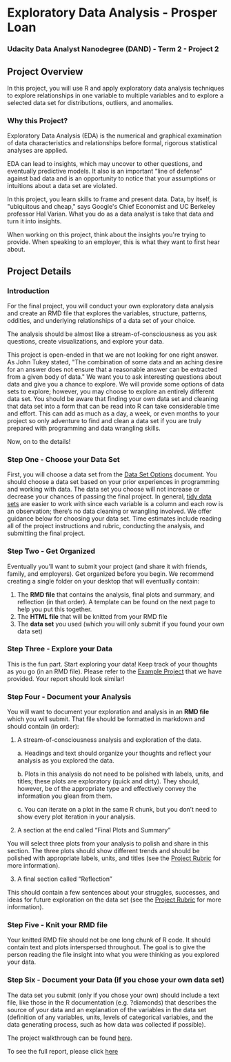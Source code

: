 # Exploratory Data Analysis - Prosper Loan

### Udacity Data Analyst Nanodegree (DAND) - Term 2 - Project 2

## Project Overview

In this project, you will use R and apply exploratory data analysis techniques to explore relationships in one variable to multiple variables and to explore a selected data set for distributions, outliers, and anomalies.

### Why this Project?

Exploratory Data Analysis (EDA) is the numerical and graphical examination of data characteristics and relationships before formal, rigorous statistical analyses are applied.

EDA can lead to insights, which may uncover to other questions, and eventually predictive models. It also is an important “line of defense” against bad data and is an opportunity to notice that your assumptions or intuitions about a data set are violated.

In this project, you learn skills to frame and present data. Data, by itself, is "ubiquitous and cheap," says Google's Chief Economist and UC Berkeley professor Hal Varian. What you do as a data analyst is take that data and turn it into insights.

When working on this project, think about the insights you're trying to provide. When speaking to an employer, this is what they want to first hear about.

## Project Details

### Introduction

For the final project, you will conduct your own exploratory data analysis and create an RMD file that explores the variables, structure, patterns, oddities, and underlying relationships of a data set of your choice.

The analysis should be almost like a stream-of-consciousness as you ask questions, create visualizations, and explore your data.

This project is open-ended in that we are not looking for one right answer. As John Tukey stated, "The combination of some data and an aching desire for an answer does not ensure that a reasonable answer can be extracted from a given body of data." We want you to ask interesting questions about data and give you a chance to explore. We will provide some options of data sets to explore; however, you may choose to explore an entirely different data set. You should be aware that finding your own data set and cleaning that data set into a form that can be read into R can take considerable time and effort. This can add as much as a day, a week, or even months to your project so only adventure to find and clean a data set if you are truly prepared with programming and data wrangling skills.

Now, on to the details!

### Step One - Choose your Data Set

First, you will choose a data set from the [Data Set Options](https://docs.google.com/document/d/e/2PACX-1vRmVtjQrgEPfE3VoiOrdeZ7vLPO_p3KRdb_o-z6E_YJ65tDOiXkwsDpLFKI3lUxbD6UlYtQHXvwiZKx/pub?embedded=true) document. You should choose a data set based on your prior experiences in programming and working with data. The data set you choose will not increase or decrease your chances of passing the final project. In general, [tidy data sets](http://vita.had.co.nz/papers/tidy-data.pdf) are easier to work with since each variable is a column and each row is an observation; there’s no data cleaning or wrangling involved. We offer guidance below for choosing your data set. Time estimates include reading all of the project instructions and rubric, conducting the analysis, and submitting the final project.

### Step Two - Get Organized

Eventually you’ll want to submit your project (and share it with friends, family, and employers). Get organized before you begin. We recommend creating a single folder on your desktop that will eventually contain:
1. The **RMD file** that contains the analysis, final plots and summary, and reflection (in that order). A template can be found on the next page to help you put this together.
2. The **HTML file** that will be knitted from your RMD file
3. The **data set** you used (which you will only submit if you found your own data set)

### Step Three - Explore your Data

This is the fun part. Start exploring your data! Keep track of your thoughts as you go (in an RMD file). Please refer to the [Example Project](https://s3.amazonaws.com/content.udacity-data.com/courses/ud651/diamondsExample_2016-05.html) that we have provided. Your report should look similar!

### Step Four - Document your Analysis

You will want to document your exploration and analysis in an **RMD file** which you will submit. That file should be formatted in markdown and should contain (in order):

1. A stream-of-consciousness analysis and exploration of the data.

    a. Headings and text should organize your thoughts and reflect your analysis as you explored the data.

    b. Plots in this analysis do not need to be polished with labels, units, and titles; these plots are exploratory (quick and dirty). They should, however, be of the appropriate type and effectively convey the information you glean from them.

    c. You can iterate on a plot in the same R chunk, but you don’t need to show every plot iteration in your analysis.

2. A section at the end called “Final Plots and Summary”

You will select three plots from your analysis to polish and share in this section. The three plots should show different trends and should be polished with appropriate labels, units, and titles (see the [Project Rubric](https://review.udacity.com/#!/projects/3165188753/rubric) for more information).

3. A final section called “Reflection”

This should contain a few sentences about your struggles, successes, and ideas for future exploration on the data set (see the [Project Rubric](https://review.udacity.com/#!/projects/3165188753/rubric) for more information).

### Step Five - Knit your RMD file

Your knitted RMD file should not be one long chunk of R code. It should contain text and plots interspersed throughout. The goal is to give the person reading the file insight into what you were thinking as you explored your data.

### Step Six - Document your Data (if you chose your own data set)

The data set you submit (only if you chose your own) should include a text file, like those in the R documentation (e.g. ?diamonds) that describes the source of your data and an explanation of the variables in the data set (definition of any variables, units, levels of categorical variables, and the data generating process, such as how data was collected if possible).

The project walkthrough can be found [here](https://www.youtube.com/watch?time_continue=6&v=_OwKKL6SI38).

To see the full report, please click [here](http://rpubs.com/tkannab/dand-eda)
